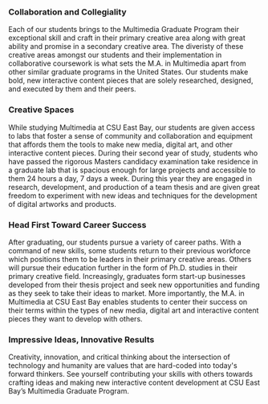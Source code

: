 ### Collaboration and Collegiality

Each of our students brings to the Multimedia Graduate Program their exceptional skill and craft in their primary creative area along with great ability and promise in a secondary creative area. The diveristy of these creative areas amongst our students and their implementation in collaborative coursework is what sets the M.A. in Multimedia apart from other similar graduate programs in the United States. Our students make bold, new interactive content pieces that are solely researched, designed, and executed by them and their peers.

### Creative Spaces

While studying Multimedia at CSU East Bay, our students are given access to labs that foster a sense of community and collaboration and equipment that affords them the tools to make new media, digital art, and other interactive content pieces. During their second year of study, students who have passed the rigorous Masters candidacy examination take residence in a graduate lab that is spacious enough for large projects and accessible to them 24 hours a day, 7 days a week. During this year they are engaged in research, development, and production of a team thesis and are given great freedom to experiment with new ideas and techniques for the development of digital artworks and products.

### Head First Toward Career Success

After graduating, our students pursue a variety of career paths. With a command of new skills, some students return to their previous workforce which positions them to be leaders in their primary creative areas. Others will pursue their education further in the form of Ph.D. studies in their primary creative field. Increasingly, graduates form start-up businesses developed from their thesis project and seek new opportunities and funding as they seek to take their ideas to market. More importantly, the M.A. in Multimedia at CSU East Bay enables students to center their success on their terms within the types of new media, digital art and interactive content pieces they want to develop with others.

### Impressive Ideas, Innovative Results

Creativity, innovation, and critical thinking about the intersection of technology and humanity are values that are hard-coded into today's forward thinkers. See yourself contributing your skills with others towards crafting ideas and making new interactive content development at CSU East Bay’s Multimedia Graduate Program.
